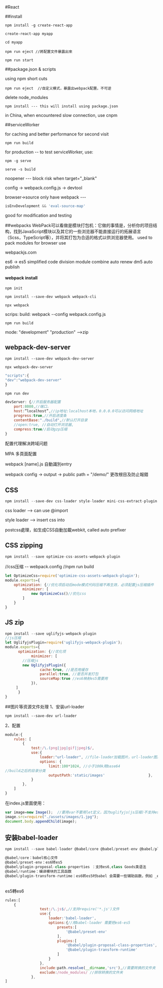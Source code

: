 #React

##install
```angular2html
npm install -g create-react-app

create-react-app myapp

cd myapp

npm run eject //將配置文件暴露出來

npm run start
```

##package.json & scripts

using npm short cuts
```
npm run eject  //自定义模式，暴露出webpack配置，不可逆
```

delete node_modules

```angular2html
npm install --- this will install using package.json
```

in China, when encountered slow connection, use cnpm

##serviceWorker

for caching and better performance for second visit

```
npm run build
```

for production -- to test serviceWorker, use:

```
npm -g serve
```

```
serve -s build
```

noopener --- block risk when target="_blank" 

config -> webpack.config.js -> devtool

browser->source only have webpack --- 

```JavaScript
isEnvDevelopment && 'eval-source-map'
```

good for modification and testing

##webpacks
WebPack可以看做是模块打包机：它做的事情是，分析你的项目结构，找到JavaScript模块以及其它的一些浏览器不能直接运行的拓展语言（Scss，TypeScript等），并将其打包为合适的格式以供浏览器使用。
used to pack modules for browser use

webpackjs.com

es6 -> es5
simplified
code division
module combine
auto renew
dm5
auto publish

#### webpack install

```
npm init
```

```
npm install --save-dev webpack webpack-cli
```

```
npx webpack
```

scrips: build: webpack --config webpack.config.js

```
npm run build
```

mode: "development" "production" -->zip

## webpack-dev-server

```
npm install --save-dev webpack-dev-server
```

```angular2html
npx webpack-dev-server
```

```JavaScript
"scripts":{
"dev":"webpack-dev-server"
}
```
```javascript
npm run dev
```
```javascript
devServer: {//开启服务器配置
    port:8080,//端口，
    host:”localhost”,//ip地址:localhost本地，0.0.0.0可以访问网络地址
    progress:true,//开启进度条
    contentBase:"./build",//默认打开目录
    //open:true, //自动打开浏览器,
    compress:true//启动gzp压缩
}
```


配置代理解决跨域问题

MPA 多頁面配置

webpack [name].js 自動識別entry

webpack config -> output -> public path = "/demo/" 更改根目及防止報錯


## CSS

```javascript
npm install --save-dev css-loader style-loader mini-css-extract-plugin
```
css loader --> can use @import

style loader --> insert css into <head>

postcss處理，如生成CSS自動加載webkit, called auto prefixer


## CSS zipping
```javascript
npm install --save optimize-css-assets-webpack-plugin
```

//css压缩 -- webpack.config
//npm run build
``` Javascript
let OptimizeCss=require('optimize-css-assets-webpack-plugin');
module.exports={
    optimization: {//优化项启动后mode模式代码压缩不再生效，必须配置js压缩插件
        minimizer: [
            new OptimizeCss()//优化css
        ]
    }
}
```

## JS zip
```javascript
npm install --save uglifyjs-webpack-plugin
//js压缩
let UglifyjsPlugin=require('uglifyjs-webpack-plugin');
module.exports={
      optimization: {//优化项
            minimizer: [
	    //压缩js    
	    new UglifyjsPlugin({
                cache:true, //是否用缓存
                parallel:true, //是否并发打包
                sourceMap:true //es6映射es5需要用
            }), 
     ]
      }
}

```

##图片等资源文件处理
1、安装url-loader
```
npm install --save-dev url-loader
```

2、配置
```javascript
module:{
    rules: [
        {
            test:/\.(png|jpg|gif|jpeg)$/,
            use:{
                loader:"url-loader", //file-loader加载图片，url-loader图片小于多少k用base64显示
                options: {
                    limit:100*1024, //小于100k用base64
//build之后的目录分类
                    outputPath:'static/images'                    },
            }
        },
    ]
}
```

在index.js里面使用：
```JavaScript
var image=new Image();  //要用var不要用let定义，因为uglifyjs(js压缩)不支持es6
image.src=require("./assets/images/1.jpg");
document.body.appendChild(image);
```

## 安装babel-loader
```javascript
npm install --save babel-loader @babel/core @babel/preset-env @babel/plugin-proposal-class-properties @babel/plugin-transform-runtime @babel/runtime

@babel/core：babel核心文件
@babel/preset-env：es6转es5
@babel/plugin-proposal-class-properties ：支持es6,class Goods类语法
@babel/runtime：编译模块的工具函数
@babel/plugin-transform-runtime：es6转es5时babel 会需要一些辅助函数，例如 _extend。这样文件多的时候，项目就会很大。所以 babel 提供了 transform-runtime 来将这些辅助函数“搬”到一个单独的模块 babel-runtime 中，这样做能减小项目文件的大小。

```
<br>
es5轉es6

```javascript
rules:[
	{
                test:/\.js$/,//支持require('*.js')文件
                use:{
                    loader:'babel-loader',
                    options:{//用babel-loader 需要把es6-es5
                        presets:[
                            '@babel/preset-env'
                        ],
                        plugins:[
                            '@babel/plugin-proposal-class-properties',
                            '@babel/plugin-transform-runtime'
                        ]
                    }
                },
                include:path.resolve(__dirname,'src'),//需要转换的文件夹
                exclude:/node_modules/ //排除转换的文件夹
            },
]

```

